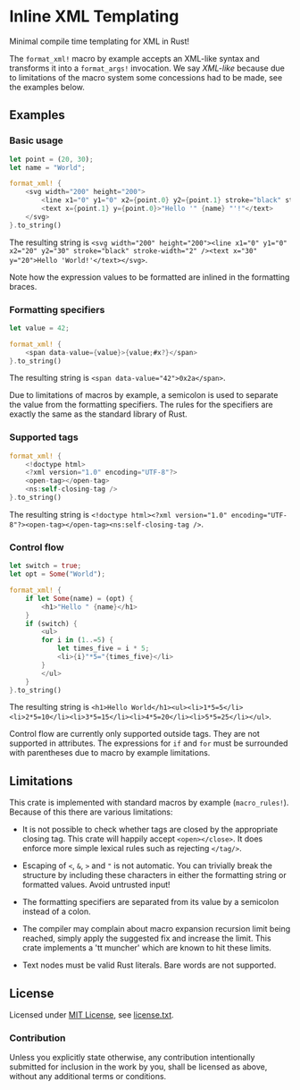 Inline XML Templating
=====================

Minimal compile time templating for XML in Rust!

The `format_xml!` macro by example accepts an XML-like syntax and transforms it into a `format_args!` invocation. We say _XML-like_ because due to limitations of the macro system some concessions had to be made, see the examples below.

Examples
--------

### Basic usage

```rust
let point = (20, 30);
let name = "World";

format_xml! {
	<svg width="200" height="200">
		<line x1="0" y1="0" x2={point.0} y2={point.1} stroke="black" stroke-width="2" />
		<text x={point.1} y={point.0}>"Hello '" {name} "'!"</text>
	</svg>
}.to_string()
```

The resulting string is `<svg width="200" height="200"><line x1="0" y1="0" x2="20" y2="30" stroke="black" stroke-width="2" /><text x="30" y="20">Hello 'World!'</text></svg>`.

Note how the expression values to be formatted are inlined in the formatting braces.

### Formatting specifiers

```rust
let value = 42;

format_xml! {
	<span data-value={value}>{value;#x?}</span>
}.to_string()
```

The resulting string is `<span data-value="42">0x2a</span>`.

Due to limitations of macros by example, a semicolon is used to separate the value from the formatting specifiers. The rules for the specifiers are exactly the same as the standard library of Rust.

### Supported tags

```rust
format_xml! {
	<!doctype html>
	<?xml version="1.0" encoding="UTF-8"?>
	<open-tag></open-tag>
	<ns:self-closing-tag />
}.to_string()
```

The resulting string is `<!doctype html><?xml version="1.0" encoding="UTF-8"?><open-tag></open-tag><ns:self-closing-tag />`.

### Control flow

```rust
let switch = true;
let opt = Some("World");

format_xml! {
	if let Some(name) = (opt) {
		<h1>"Hello " {name}</h1>
	}
	if (switch) {
		<ul>
		for i in (1..=5) {
			let times_five = i * 5;
			<li>{i}"*5="{times_five}</li>
		}
		</ul>
	}
}.to_string()
```

The resulting string is `<h1>Hello World</h1><ul><li>1*5=5</li><li>2*5=10</li><li>3*5=15</li><li>4*5=20</li><li>5*5=25</li></ul>`.

Control flow are currently only supported outside tags. They are not supported in attributes. The expressions for `if` and `for` must be surrounded with parentheses due to macro by example limitations.

Limitations
-----------

This crate is implemented with standard macros by example (`macro_rules!`). Because of this there are various limitations:

* It is not possible to check whether tags are closed by the appropriate closing tag. This crate will happily accept `<open></close>`. It does enforce more simple lexical rules such as rejecting `</tag/>`.

* Escaping of `<`, `&`, `>` and `"` is not automatic. You can trivially break the structure by including these characters in either the formatting string or formatted values. Avoid untrusted input!

* The formatting specifiers are separated from its value by a semicolon instead of a colon.

* The compiler may complain about macro expansion recursion limit being reached, simply apply the suggested fix and increase the limit. This crate implements a 'tt muncher' which are known to hit these limits.

* Text nodes must be valid Rust literals. Bare words are not supported.

License
-------

Licensed under [MIT License](https://opensource.org/licenses/MIT), see [license.txt](license.txt).

### Contribution

Unless you explicitly state otherwise, any contribution intentionally submitted
for inclusion in the work by you, shall be licensed as above, without any additional terms or conditions.
